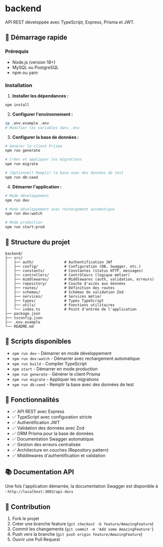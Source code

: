 # backend

API REST développée avec TypeScript, Express, Prisma et JWT.

## 🚀 Démarrage rapide

### Prérequis
- Node.js (version 18+)
- MySQL ou PostgreSQL
- npm ou yarn

### Installation

1. **Installer les dépendances :**
```bash
npm install
```

2. **Configurer l'environnement :**
```bash
cp .env.example .env
# Modifier les variables dans .env
```

3. **Configurer la base de données :**
```bash
# Générer le client Prisma
npm run generate

# Créer et appliquer les migrations
npm run migrate

# (Optionnel) Remplir la base avec des données de test
npm run db:seed
```

4. **Démarrer l'application :**
```bash
# Mode développement
npm run dev

# Mode développement avec rechargement automatique
npm run dev:watch

# Mode production
npm run start:prod
```

## 📁 Structure du projet

```
backend/
├── src/
│   ├── auth/              # Authentification JWT
│   ├── config/            # Configuration (DB, Swagger, etc.)
│   ├── constants/         # Constantes (status HTTP, messages)
│   ├── controllers/       # Contrôleurs (logique métier)
│   ├── middlewares/       # Middlewares (auth, validation, erreurs)
│   ├── repository/        # Couche d'accès aux données
│   ├── routes/            # Définition des routes
│   ├── schemas/           # Schémas de validation Zod
│   ├── services/          # Services métier
│   ├── types/             # Types TypeScript
│   ├── utils/             # Fonctions utilitaires
│   └── index.ts           # Point d'entrée de l'application
├── package.json
├── tsconfig.json
├── .env.example
└── README.md
```

## 🔧 Scripts disponibles

- `npm run dev` - Démarrer en mode développement
- `npm run dev:watch` - Démarrer avec rechargement automatique
- `npm run build` - Compiler TypeScript
- `npm start` - Démarrer en mode production
- `npm run generate` - Générer le client Prisma
- `npm run migrate` - Appliquer les migrations
- `npm run db:seed` - Remplir la base avec des données de test

## 🔑 Fonctionnalités

- ✅ API REST avec Express
- ✅ TypeScript avec configuration stricte
- ✅ Authentification JWT
- ✅ Validation des données avec Zod
- ✅ ORM Prisma pour la base de données
- ✅ Documentation Swagger automatique
- ✅ Gestion des erreurs centralisée
- ✅ Architecture en couches (Repository pattern)
- ✅ Middlewares d'authentification et validation

## 📚 Documentation API

Une fois l'application démarrée, la documentation Swagger est disponible à :
`http://localhost:3003/api-docs`

## 🤝 Contribution

1. Fork le projet
2. Créer une branche feature (`git checkout -b feature/AmazingFeature`)
3. Commit les changements (`git commit -m 'Add some AmazingFeature'`)
4. Push vers la branche (`git push origin feature/AmazingFeature`)
5. Ouvrir une Pull Request
